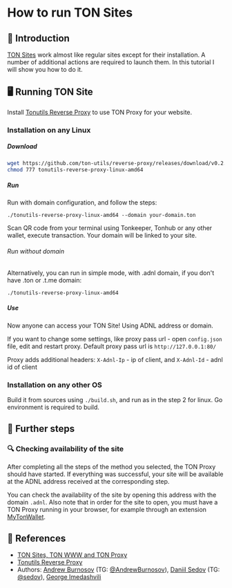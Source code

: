# How to run TON Sites

## 👋 Introduction

[TON Sites](https://blog.ton.org/ton-sites) work almost like regular sites except for their installation. A number of additional actions are required to launch them. In this tutorial I will show you how to do it.

## 🖥 Running TON Site

Install [Tonutils Reverse Proxy](https://github.com/tonutils/reverse-proxy) to use TON Proxy for your website.

### Installation on any Linux

##### Download

```bash
wget https://github.com/ton-utils/reverse-proxy/releases/download/v0.2.0/tonutils-reverse-proxy-linux-amd64
chmod 777 tonutils-reverse-proxy-linux-amd64
```

##### Run

Run with domain configuration, and follow the steps:

```
./tonutils-reverse-proxy-linux-amd64 --domain your-domain.ton 
```

Scan QR code from your terminal using Tonkeeper, Tonhub or any other wallet, execute transaction. Your domain will be linked to your site.

###### Run without domain

Alternatively, you can run in simple mode, with .adnl domain, if you don't have .ton or .t.me domain:

```
./tonutils-reverse-proxy-linux-amd64
```

##### Use

Now anyone can access your TON Site! Using ADNL address or domain.

If you want to change some settings, like proxy pass url - open `config.json` file, edit and restart proxy. Default proxy pass url is `http://127.0.0.1:80/`

Proxy adds additional headers:
`X-Adnl-Ip` - ip of client, and `X-Adnl-Id` - adnl id of client

### Installation on any other OS

Build it from sources using `./build.sh`, and run as in the step 2 for linux. Go environment is required to build.

## 👀 Further steps

### 🔍 Сhecking availability of the site

After completing all the steps of the method you selected, the TON Proxy should have started. If everything was successful, your site will be available at the ADNL address received at the corresponding step.

You can check the availability of the site by opening this address with the domain `.adnl`. Also note that in order for the site to open, you must have a TON Proxy running in your browser, for example through an extension [MyTonWallet](https://mytonwallet.io/).

## 📌 References

* [TON Sites, TON WWW and TON Proxy](https://blog.ton.org/ton-sites)
* [Tonutils Reverse Proxy](https://github.com/tonutils/reverse-proxy)
* Authors: [Andrew Burnosov](https://github.com/AndreyBurnosov) (TG: [@AndrewBurnosov](https://t.me/AndreyBurnosov)), [Daniil Sedov](https://gusarich.com) (TG: [@sedov](https://t.me/sedov)), [George Imedashvili](https://github.com/drforse)
